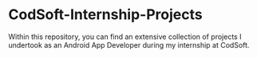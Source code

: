 # CodSoft-Internship-Projects
Within this repository, you can find an extensive collection of projects I undertook as an Android App Developer during my internship at CodSoft.
